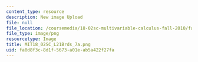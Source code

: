 ```yaml
---
content_type: resource
description: New image Upload
file: null
file_location: /coursemedia/18-02sc-multivariable-calculus-fall-2010/fa0d8f3c8d1f5673a01eab5a422f27fa_MIT18_02SC_L21Brds_7a.png
file_type: image/png
resourcetype: Image
title: MIT18_02SC_L21Brds_7a.png
uid: fa0d8f3c-8d1f-5673-a01e-ab5a422f27fa
---
```

